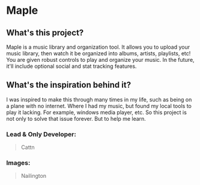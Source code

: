 # Maple

## What's this project?

Maple is a music library and organization tool. It allows you to upload your music library, then watch it be organized into albums, artists, playlists, etc! You are given robust controls to play and organize your music. In the future, it'll include optional social and stat tracking features.

## What's the inspiration behind it?

I was inspired to make this through many times in my life, such as being on a plane with no internet. Where I had my music, but found my local tools to play it lacking. For example, windows media player, etc. So this project is not only to solve that issue forever. But to help me learn.

### Lead & Only Developer:

> Cattn

### Images:

> Nailington